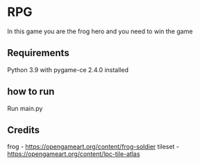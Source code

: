# RPG

In this game you are the frog hero and you need to win the game

## Requirements

Python 3.9 with pygame-ce 2.4.0 installed

## how to run

Run main.py

## Credits

frog - https://opengameart.org/content/frog-soldier 
tileset - https://opengameart.org/content/lpc-tile-atlas 